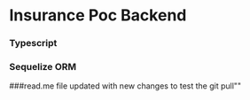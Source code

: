 # Insurance Poc Backend

### Typescript

### Sequelize ORM



###read.me file updated with new changes to test the git pull""






